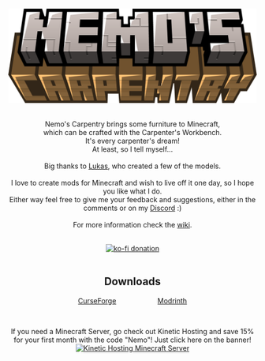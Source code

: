 ![Nemo's Carpentry](https://github.com/NemoNotFound/NemosCarpentry/blob/master/src/main/resources/assets/nemos-carpentry/title.png?raw=true)
<br><br>

<p align="center">
  Nemo's Carpentry brings some furniture to Minecraft, <br>which can be crafted with the Carpenter's Workbench. <br>
  It's every carpenter's dream! <br> 
  At least, so I tell myself...<br><br>
  Big thanks to <a href="https://x.com/LukasDZN_Design">Lukas</a>, who created a few of the models.<br><br>
  I love to create mods for Minecraft and wish to live off it one day, so I hope you like what I do. <br>
  Either way feel free to give me your feedback and suggestions, either in the comments or on my <a href="https://discord.com/invite/yxs9dga">Discord</a> :) 
  <br><br>
  For more information check the <a href="https://www.nemonotfound.com/minecraft-mods/nemos-carpentry">wiki</a>.
</p>

<br>

<div align="center">
  <a href="https://ko-fi.com/J3J5UXAPK">
    <img src="https://ko-fi.com/img/githubbutton_sm.svg" alt="ko-fi donation">
  </a>
</div>

<br>

<h2 align="center">Downloads</h2>
<p align="center">
  <a href="https://curseforge.com/minecraft/mc-mods/nemos-carpentry">CurseForge</a>&emsp;&emsp;&emsp;&emsp;&emsp;&emsp;<a href="https://modrinth.com/mod/nemos-carpentry">Modrinth</a>
</p>

<br>

<p align="center">
  If you need a Minecraft Server, go check out Kinetic Hosting and save 15% for your first month with the code "Nemo"! Just click here on the banner! <br>
  <a href="https://billing.kinetichosting.net/aff.php?aff=679">
    <img src="https://imgur.com/lguE51t.png" alt="Kinetic Hosting Minecraft Server">
  </a>
</p>
